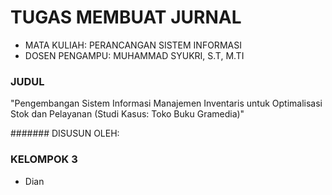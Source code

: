 # TUGAS MEMBUAT JURNAL 

- MATA KULIAH: PERANCANGAN SISTEM INFORMASI
- DOSEN PENGAMPU: MUHAMMAD SYUKRI, S.T, M.TI

### JUDUL
"Pengembangan Sistem Informasi Manajemen Inventaris untuk Optimalisasi Stok dan Pelayanan (Studi Kasus: Toko Buku Gramedia)"

####### DISUSUN OLEH:
### KELOMPOK 3
- Dian
